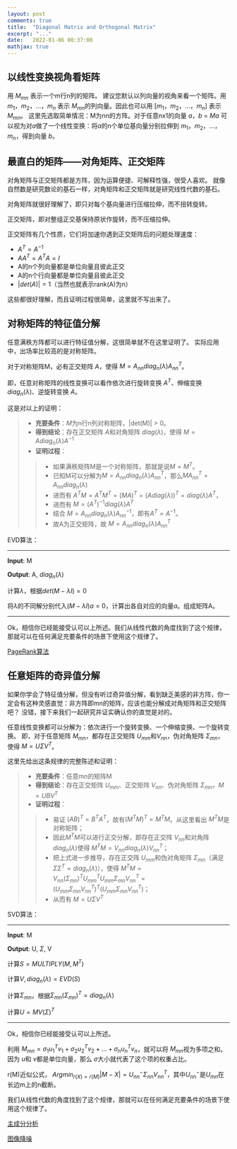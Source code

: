 ```yaml
---
layout: post
comments: true
title:  "Diagonal Matrix and Orthogonal Matrix"
excerpt: "..."
date:   2022-01-06 00:37:00
mathjax: true
---
```



## 以线性变换视角看矩阵

用 $M_{mn}$ 表示一个m行n列的矩阵。
建议您默认以列向量的视角来看一个矩阵。用 $m_1$，$m_2$，…，$m_n$ 表示 $M_{mn}$的列向量。因此也可以用 [$m_1$，$m_2$，…，$m_n$] 表示 $M_{mn}$。
这里先选取简单情况：M为nn的方阵。对于任意nx1的向量 $a$，$b$ = $Ma$ 可以视为对$a$做了一个线性变换：将$a$的n个单位基向量分别拉伸到 $m_1$，$m_2$，…，$m_n$，得到向量 $b$。


## 最直白的矩阵——对角矩阵、正交矩阵

对角矩阵与正交矩阵都是方阵，因为运算便捷、可解释性强，很受人喜欢。
就像自然数是研究数论的基石一样，对角矩阵和正交矩阵就是研究线性代数的基石。

对角矩阵就很好理解了，即只对每个基向量进行压缩拉伸，而不扭转旋转。

正交矩阵，即对整组正交基保持原状作旋转，而不压缩拉伸。

正交矩阵有几个性质，它们将加速你遇到正交矩阵后的问题处理速度：
- $A^T = A^{-1}$
- $AA^T = A^TA = I$
- A的n个列向量都是单位向量且彼此正交
- A的n个行向量都是单位向量且彼此正交
- $|det(A)| = 1$（当然也就表示rank(A)为n）

这些都很好理解，而且证明过程很简单，这里就不写出来了。


## 对称矩阵的特征值分解

任意满秩方阵都可以进行特征值分解，这很简单就不在这里证明了。
实际应用中，出场率比较高的是对称矩阵。

对于对称矩阵M，必有正交矩阵 $A$，使得 $M=A_{nn}diag_{n}(\lambda)A_{nn}^{T}$。

即，任意对称矩阵的线性变换可以看作依次进行旋转变换 $A^{T}$、伸缩变换 $diag_{n}(\lambda)$、逆旋转变换 $A$。

这是对以上的证明：
> + **充要条件**：$M$为n行n列对称矩阵，|det(M)| > 0。
> + **得到结论**：存在正交矩阵 $A$和对角矩阵 $diag(\lambda)$，使得 $M=Adiag_{n}(\lambda)A^{-1}$
> + **证明过程**：
>> + 如果满秩矩阵M是一个对称矩阵，那就是说$M=M^{T}$。
>> + 已知M可以分解为$M=A_{nn}diag_{n}(\lambda)A_{nn}^{T}$，那么$MA_{nn}^{T}=A_{nn}diag_{n}(\lambda)$
>> + 进而有 $A^{T}M = A^{T}M^{T} = (MA)^{T} = (Adiag(\lambda))^{T} = diag(\lambda)A^{T}$，
>> + 进而有 $M = (A^{T})^{-1}diag(\lambda)A^{T}$
>> + 结合 $M=A_{nn}diag_{n}(\lambda)A_{nn}^{-1}$，即有$A^{T} = A^{-1}$。
>> + 故A为正交矩阵，故 $M=A_{nn}diag_{n}(\lambda)A_{nn}^{T}$

EVD算法：

---

**Input**: M

**Output**: A, $diag_{n}(\lambda)$

计算$\lambda$，根据$det(M-\lambda I) = 0$


将$\lambda$的不同解分别代入$(M-\lambda I)a = 0$，计算出各自对应的向量$a$。组成矩阵A。

---

Ok，相信你已经能接受认可以上所述。我们从线性代数的角度找到了这个规律，那就可以在任何满足充要条件的场景下使用这个规律了。


[PageRank算法](https://zh.wikipedia.org/wiki/PageRank)


## 任意矩阵的奇异值分解

如果你学会了特征值分解，但没有听过奇异值分解，看到缺乏美感的非方阵，你一定会有这种灵感直觉：非方阵即mn的矩阵，应该也能分解成对角矩阵和正交矩阵吧？ 
没错，接下来我们一起研究并证实确认你的直觉是对的。

任意线性变换都可以分解为：依次进行一个旋转变换、一个伸缩变换、一个旋转变换。
即，对于任意矩阵 $M_{mn}$，都存在正交矩阵 $U_{mm}$和$V_{nn}$，伪对角矩阵 $\Sigma_{mn}$，使得 $M=U \Sigma V^{T}$。

这里先给出这条规律的完整陈述和证明：
> + **充要条件**：任意mn的矩阵M
> + **得到结论**：存在正交矩阵 $U_{mm}$、正交矩阵 $V_{nn}$、伪对角矩阵 $\Sigma_{mn}$，$M=UBV^{T}$
> + **证明过程**：
>> + 易证 $(AB)^{T} = B^{T} A^{T}$，故有$(M^{T}M)^{T} = M^{T}M$。从这里看出 $M^{T}M$是对称矩阵；
>> + 因此$M^{T}M$可以进行正交分解，即存在正交阵 $V_{nn}$和对角阵 $diag_{n}(\lambda)$使得 $M^{T}M = V_{nn} diag_{n}(\lambda) V_{nn}^{T}$；
>> + 把上式进一步推导，存在正交阵 $U_{mm}$和伪对角矩阵 $\Sigma_{mn}$（满足$\Sigma \Sigma^{T} = diag_{n}(\lambda)$），使得 $M^{T}M = V_{nn} (\Sigma_{mn})^{T} U_{mm}^{T} U_{mm} \Sigma_{mn} V_{nn}^{T} = (U_{mm} \Sigma_{mn} V_{nn}^{T})^{T} (U_{mm} \Sigma_{mn} V_{nn}^{T})$；
>> + 从而有 $M=U \Sigma V^{T}$

SVD算法：

---

**Input**: M

**Output**: U, $\Sigma$, V

计算$S = MULTIPLY(M, M^{T})$

计算$V,diag_{n}(\lambda) = EVD(S)$

计算$\Sigma_{mn}$，根据$\Sigma_{mn} (\Sigma_{mn})^{T} = diag_{n}(\lambda)$

计算$U = MV(\Sigma)^{T}$

---

Ok，相信你已经能接受认可以上所述。

利用 $M_{mn} = \sigma_{1} u_{1}^{T}v_{1} + \sigma_{2} u_{2}^{T}v_{2} + ... + \sigma_{n} u_{n}^{T}v_{n}$，就可以将 $M_{mn}$视为多项之和。因为 $u$和 $v$都是单位向量，那么 $\sigma$大小就代表了这个项的权重占比。

r(M)近似公式， $Argmin_{r(X) = r(M)}|M-X| = U^{-}_{nn}\Sigma_{nn}V_{nn}^{T}$，其中$U^{-}_{nn}$是$U_{mn}$在长边m上的n截断。

我们从线性代数的角度找到了这个规律，那就可以在任何满足充要条件的场景下使用这个规律了。

[主成分分析](https://zh.wikipedia.org/zh-hans/%E4%B8%BB%E6%88%90%E5%88%86%E5%88%86%E6%9E%90)

[图像降噪](https://ieeexplore.ieee.org/abstract/document/7067415/)